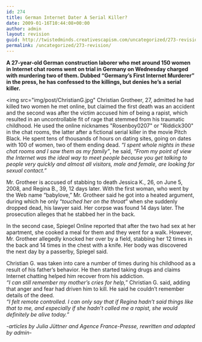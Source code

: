 ```yaml
---
id: 274
title: German Internet Dater A Serial Killer?
date: 2009-01-16T10:44:08+00:00
author: admin
layout: revision
guid: http://twistedminds.creativescapism.com/uncategorized/273-revision/
permalink: /uncategorized/273-revision/
---
```

<p class="dropcap-first">
  <strong>A 27-year-old German construction laborer who met around 150 women in Internet chat rooms went on trial in Germany on Wednesday charged with murdering two of them. Dubbed &#8220;Germany&#8217;s First Internet Murderer&#8221; in the press, he has confessed to the killings, but denies he&#8217;s a serial killer.</strong>
</p>

<img src="img/post/ChristianG.jpg" Christian Grotheer, 27, admitted he had killed two women he met online, but claimed the first death was an accident and the second was after the victim accused him of being a rapist, which resulted in an uncontrollable fit of rage that stemmed from his traumatic childhood. He used the online nicknames "Rosenboy0207" or "Riddick300" in the chat rooms, the latter after a fictional serial killer in the movie Pitch Black. He spent tens of thousands of hours on dating sites, going on dates with 100 of women, two of them ending dead. _&#8220;I spent whole nights in these chat rooms and I saw them as my family&#8221;_, he said, _&#8220;From my point of view the Internet was the ideal way to meet people because you get talking to people very quickly and almost all visitors, male and female, are looking for sexual contact.&#8221;_

Mr. Grotheer is accused of stabbing to death Jessica K., 26, on June 5, 2008, and Regina B., 39, 12 days later. With the first woman, who went by the Web name &#8220;babylove,&#8221; Mr. Grotheer said he got into a heated argument, during which he only &#8220;_touched her on the throat_&#8221; when she suddenly dropped dead, his lawyer said. Her corpse was found 14 days later. The prosecution alleges that he stabbed her in the back.

In the second case, Spiegel Online reported that after the two had sex at her apartment, she cooked a meal for them and they went for a walk. However, Mr. Grotheer allegedly knocked her over by a field, stabbing her 12 times in the back and 14 times in the chest with a knife. Her body was discovered the next day by a passerby, Spiegel said.

Christian G. was taken into care a number of times during his childhood as a result of his father&#8217;s behavior. He then started taking drugs and claims Internet chatting helped him recover from his addiction.  
_&#8220;I can still remember my mother&#8217;s cries for help,_&#8221; Christian G. said, adding that anger and fear had driven him to kill. He said he couldn&#8217;t remember details of the deed.  
_&#8220;I felt remote controlled. I can only say that if Regina hadn&#8217;t said things like that to me, and especially if she hadn&#8217;t called me a rapist, she would definitely be alive today.&#8221;_ 

_-articles by Julia Jüttner and Agence France-Presse, rewritten and adapted by admin-_